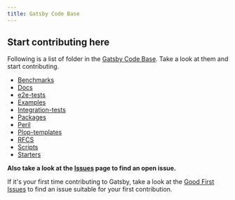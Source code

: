 ```yaml
---
title: Gatsby Code Base
---
```


## Start contributing here

Following is a list of folder in the [Gatsby Code Base](https://github.com/gatsbyjs/gatsby). Take a look at them and start contributing.

* [Benchmarks](https://github.com/gatsbyjs/gatsby/tree/master/benchmarks)
* [Docs](https://github.com/gatsbyjs/gatsby/tree/master/docs)
* [e2e-tests](https://github.com/gatsbyjs/gatsby/tree/master/e2e-tests)
* [Examples](https://github.com/gatsbyjs/gatsby/tree/master/examples)
* [Integration-tests](https://github.com/gatsbyjs/gatsby/tree/master/integration-tests)
* [Packages](https://github.com/gatsbyjs/gatsby/tree/master/packages)
* [Peril](https://github.com/gatsbyjs/gatsby/tree/master/peril)
* [Plop-templates](https://github.com/gatsbyjs/gatsby/tree/master/plop-templates)
* [RFCS](https://github.com/gatsbyjs/gatsby/tree/master/rfcs)
* [Scripts](https://github.com/gatsbyjs/gatsby/tree/master/scripts)
* [Starters](https://github.com/gatsbyjs/gatsby/tree/master/starters)

**Also take a look at the [Issues](https://github.com/gatsbyjs/gatsby/issues) page to find an open issue.**

If it's your first time contributing to Gatsby, take a look at the [Good First Issues](https://github.com/gatsbyjs/gatsby/issues?q=is%3Aopen+is%3Aissue+label%3A%22good+first+issue%22) to find an issue suitable for your first contribution.

<GuideList slug={props.slug} />
